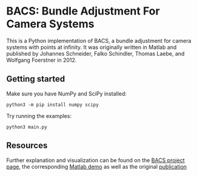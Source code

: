 # BACS: Bundle Adjustment For Camera Systems

This is a Python implementation of BACS, a bundle adjustment for camera systems with points at infinity. It was originally written in Matlab and published by Johannes Schneider, Falko Schindler, Thomas Laebe, and Wolfgang Foerstner in 2012.

## Getting started

Make sure you have NumPy and SciPy installed:

```
python3 -m pip install numpy scipy
```

Try running the examples:

```
python3 main.py
```

## Resources

Further explanation and visualization can be found on the [BACS project page](https://www.ipb.uni-bonn.de/data-software/bacs/), the corresponding [Matlab demo](https://www.ipb.uni-bonn.de/html/software/bacs/v0.1/demo-v0.1.html) as well as the original [publication](https://www.isprs-ann-photogramm-remote-sens-spatial-inf-sci.net/I-3/75/2012/isprsannals-I-3-75-2012.pdf)
